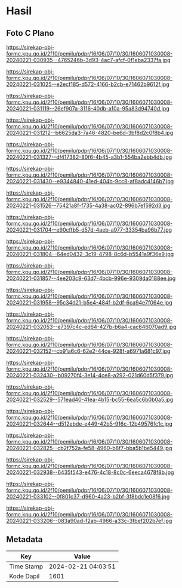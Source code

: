 # Hasil

## Foto C Plano

https://sirekap-obj-formc.kpu.go.id/2f10/pemilu/pdpr/16/06/07/10/30/1606071030008-20240221-030935--4765246b-3d93-4ac7-afcf-0f1eba2337fa.jpg

https://sirekap-obj-formc.kpu.go.id/2f10/pemilu/pdpr/16/06/07/10/30/1606071030008-20240221-031025--e2ecf185-d572-4166-b2cb-e71462b9612f.jpg

https://sirekap-obj-formc.kpu.go.id/2f10/pemilu/pdpr/16/06/07/10/30/1606071030008-20240221-031119--26ef907a-3116-40db-a10a-95a83d94740d.jpg

https://sirekap-obj-formc.kpu.go.id/2f10/pemilu/pdpr/16/06/07/10/30/1606071030008-20240221-031212--b6625da3-7a46-4820-be6d-3bf8d2c0f8b4.jpg

https://sirekap-obj-formc.kpu.go.id/2f10/pemilu/pdpr/16/06/07/10/30/1606071030008-20240221-031327--df417382-80f6-4b45-a3b1-554ba2ebb4db.jpg

https://sirekap-obj-formc.kpu.go.id/2f10/pemilu/pdpr/16/06/07/10/30/1606071030008-20240221-031430--e9344840-41ed-404b-9cc8-af8adc4146b7.jpg

https://sirekap-obj-formc.kpu.go.id/2f10/pemilu/pdpr/16/06/07/10/30/1606071030008-20240221-031526--75421a8f-f735-4a38-ac02-896b7e1592d3.jpg

https://sirekap-obj-formc.kpu.go.id/2f10/pemilu/pdpr/16/06/07/10/30/1606071030008-20240221-031704--e90cffb5-d57d-4aeb-a977-33354ba96b77.jpg

https://sirekap-obj-formc.kpu.go.id/2f10/pemilu/pdpr/16/06/07/10/30/1606071030008-20240221-031804--64ed0432-3c19-4798-8c6d-b5541a9f36e9.jpg

https://sirekap-obj-formc.kpu.go.id/2f10/pemilu/pdpr/16/06/07/10/30/1606071030008-20240221-031857--4ee203c9-63d7-4bcb-996e-9309da0188ee.jpg

https://sirekap-obj-formc.kpu.go.id/2f10/pemilu/pdpr/16/06/07/10/30/1606071030008-20240221-031958--95c34d21-b5e4-484f-b2df-6ca94e7f064e.jpg

https://sirekap-obj-formc.kpu.go.id/2f10/pemilu/pdpr/16/06/07/10/30/1606071030008-20240221-032053--e7397c4c-ed64-427b-b6a4-cac646070ad9.jpg

https://sirekap-obj-formc.kpu.go.id/2f10/pemilu/pdpr/16/06/07/10/30/1606071030008-20240221-032152--cb91a6c6-62e2-44ce-928f-a6971a681c97.jpg

https://sirekap-obj-formc.kpu.go.id/2f10/pemilu/pdpr/16/06/07/10/30/1606071030008-20240221-032430--b09270f4-3e14-4ce8-a292-021d60d5f379.jpg

https://sirekap-obj-formc.kpu.go.id/2f10/pemilu/pdpr/16/06/07/10/30/1606071030008-20240221-032529--571ead40-41ea-4b15-bc55-6ea5c6b0b0a5.jpg

https://sirekap-obj-formc.kpu.go.id/2f10/pemilu/pdpr/16/06/07/10/30/1606071030008-20240221-032644--d512ebde-e449-42b5-916c-12b49576fc1c.jpg

https://sirekap-obj-formc.kpu.go.id/2f10/pemilu/pdpr/16/06/07/10/30/1606071030008-20240221-032825--cb2f752a-fe58-4960-b8f7-bba5b1be5449.jpg

https://sirekap-obj-formc.kpu.go.id/2f10/pemilu/pdpr/16/06/07/10/30/1606071030008-20240221-032938--6435f543-e476-4c18-8c0c-6eeca4678f8b.jpg

https://sirekap-obj-formc.kpu.go.id/2f10/pemilu/pdpr/16/06/07/10/30/1606071030008-20240221-033102--0f801c37-d960-4a23-b2bf-3f8bdc1e08f6.jpg

https://sirekap-obj-formc.kpu.go.id/2f10/pemilu/pdpr/16/06/07/10/30/1606071030008-20240221-033206--083a90ad-f2ab-4966-a33c-3fbef202b7ef.jpg


## Metadata

| Key        | Value               |
| ---------- | ------------------- |
| Time Stamp | 2024-02-21 04:03:51 |
| Kode Dapil | 1601                |



